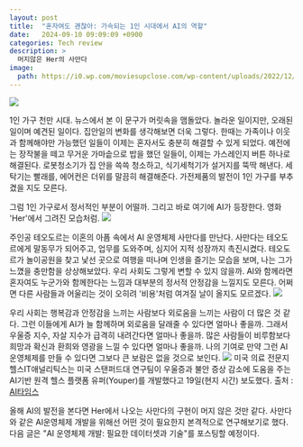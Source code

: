 ```yaml
---
layout: post
title:  "혼자여도 괜찮아: 가속되는 1인 시대에서 AI의 역할"
date:   2024-09-10 09:09:09 +0900
categories: Tech review
description: >
  머지않은 Her의 사만다
image: 
  path: https://i0.wp.com/moviesupclose.com/wp-content/uploads/2022/12/20131205_her_theatricaltrailer2.jpg?fit=960%2C540&ssl=1
---
```


![](https://velog.velcdn.com/images/sungrok7/post/0b58007e-1296-4e98-afc6-1f08e2af041e/image.png)

1인 가구 천만 시대. 뉴스에서 본 이 문구가 머릿속을 맴돌았다. 놀라운 일이지만, 오래된 일이며 예견된 일이다.
집안일의 변화를 생각해보면 더욱 그렇다. 한때는 가족이나 이웃과 함께해야만 가능했던 일들이 이제는 혼자서도 충분히 해결할 수 있게 되었다. 예전에는 장작불을 떼고 무거운 가마솥으로 밥을 했던 일들이, 이제는 가스레인지 버튼 하나로 해결된다. 로봇청소기가 집 안을 쓱쓱 청소하고, 식기세척기가 설거지를 뚝딱 해낸다. 세탁기는 빨래를, 에어컨은 더위를 말끔히 해결해준다. 가전제품의 발전이 1인 가구를 부추겼을 지도 모른다.

그럼 1인 가구로서 정서적인 부분이 어떨까. 그리고 바로 여기에 AI가 등장한다. 영화 'Her'에서 그려진 모습처럼.
![](https://velog.velcdn.com/images/sungrok7/post/57b7eca5-39f9-4354-8995-0cf32bd7c4aa/image.png)


주인공 테오도르는 이혼의 아픔 속에서 AI 운영체제 사만다를 만난다. 사만다는 테오도르에게 말동무가 되어주고, 업무를 도와주며, 심지어 지적 성장까지 촉진시켰다. 테오도르가 놀이공원을 찾고 낯선 곳으로 여행을 떠나며 인생을 즐기는 모습을 보며, 나는 그가 느꼈을 충만함을 상상해보았다.
우리 사회도 그렇게 변할 수 있지 않을까. AI와 함께라면 혼자여도 누군가와 함께한다는 느낌과 대부분의 정서적 안정감을 느낄지도 모른다. 어쩌면 다른 사람들과 어울리는 것이 오히려 '비용'처럼 여겨질 날이 올지도 모르겠다.
![](https://velog.velcdn.com/images/sungrok7/post/dfbfb402-cb42-44b2-beb6-bc357bc6fbef/image.png)

우리 사회는 행복감과 안정감을 느끼는 사람보다 외로움을 느끼는 사람이 더 많은 것 같다. 그런 이들에게 AI가 늘 함께하며 외로움을 달래줄 수 있다면 얼마나 좋을까. 그래서 우울증 지수, 자살 지수가 급격히 내려간다면 얼마나 좋을까. 많은 사람들이 비루함보다 희망과 확신과 환희와 영광을 느낄 수 있다면 얼마나 좋을까. 나의 기여로 만약 그런 AI 운영체제를 만들 수 있다면 그보다 큰 보람은 없을 것으로 보인다.
![](https://velog.velcdn.com/images/sungrok7/post/40989b5b-f7a9-4c41-a075-78a0441faec4/image.png)
미국 의료 전문지 헬스IT애널리틱스는 미국 스탠퍼드대 연구팀이 우울증과 불안 증상 감소에 도움을 주는 AI기반 원격 헬스 플랫폼 유퍼(Youper)를 개발했다고 19일(현지 시간) 보도했다.  출처 : [AI타임스](https://www.aitimes.com/news/articleView.html?idxno=139776)

올해 AI의 발전을 본다면 Her에서 나오는 사만다의 구현이 머지 않은 것만 같다. 사만다와 같은 AI운영체제 개발을 위해선 어떤 것이 필요한지 본격적으로 연구해보기로 했다. 다음 글은 "AI 운영체제 개발: 필요한 데이터셋과 기술"를 포스팅할 예정이다.

[jekyll-docs]: https://jekyllrb.com/docs/home
[jekyll-gh]:   https://github.com/jekyll/jekyll
[jekyll-talk]: https://talk.jekyllrb.com/